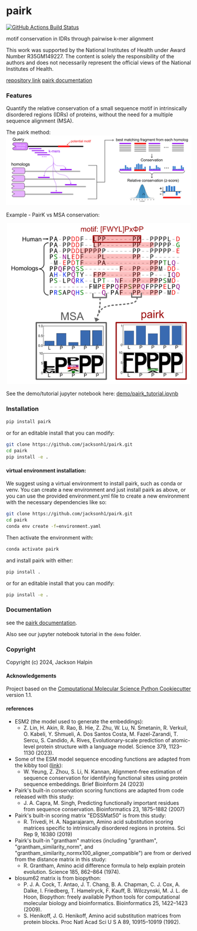 pairk
==============================
[//]: # (Badges)
[![GitHub Actions Build Status](https://github.com/jacksonh1/pairk/workflows/CI/badge.svg)](https://github.com/jacksonh1/pairk/actions?query=workflow%3ACI)
<!-- [![codecov](https://codecov.io/gh/REPLACE_WITH_OWNER_ACCOUNT/pairk/branch/main/graph/badge.svg)](https://codecov.io/gh/REPLACE_WITH_OWNER_ACCOUNT/pairk/branch/main) -->


motif conservation in IDRs through pairwise k-mer alignment

This work was supported by the National Institutes of Health under Award Number R35GM149227. The content is solely the responsibility of the authors and does not necessarily represent the official views of the National Institutes of Health.

[repository link](https://github.com/jacksonh1/pairk)
[pairk documentation](https://pairk.readthedocs.io/en/latest/)

### Features
Quantify the relative conservation of a small sequence motif in intrinsically disordered regions (IDRs) of proteins, without the need for a multiple sequence alignment (MSA).


The pairk method:
![pairk method](docs/images/fragpair_cartoon_v2.png)


Example - PairK vs MSA conservation:
<p align="center">
  <img src="docs/images/f1-example_MSA_problems.png" width="500">
</p>


<!-- See the demo/tutorial jupyter notebook here: [demo/pairk_tutorial.ipynb](demo/pairk_tutorial.ipynb) -->
See the demo/tutorial jupyter notebook here: [demo/pairk_tutorial.ipynb](https://github.com/jacksonh1/pairk/blob/main/demo/pairk_tutorial.ipynb)

<!-- ![PairK vs MSA conservation](docs/images/f1-example_MSA_problems.png) -->

### Installation
<!-- not yet published to pypi -->

<!-- #### Current recommended installation: -->
<!-- to ensure that you have the correct dependencies (specically the correct version of biopython), -->
<!-- we recommend installing in a conda environment with the provided environment.yml file with the following commands: -->
<!-- ```bash -->
<!-- git clone https://github.com/jacksonh1/pairk.git -->
<!-- cd pairk -->
<!-- conda env create -f=environment.yml -->
<!-- ``` -->
<!-- Then activate the environment with: -->
<!-- ```bash -->
<!-- conda activate pairk -->
<!-- ``` -->
<!-- then install pairk with: -->
<!-- ```bash -->
<!-- pip install . -->
<!-- ``` -->
<!-- or for an editable install that you can modify: -->
<!-- ```bash -->
<!-- pip install -e . -->
<!-- ``` -->

<!-- pip install pairk@git+git://github.com/jacksonh1/pairk.git -->

<!-- #### very near future installation instructions (after publication to pypi): -->

```bash
pip install pairk
```
or for an editable install that you can modify:
```bash
git clone https://github.com/jacksonh1/pairk.git
cd pairk
pip install -e .
```

#### virtual environment installation:

We suggest using a virtual environment to install pairk, such as conda or venv. 
You can create a new environment and just install pairk as above, or you can 
use the provided environment.yml file to create a new environment with the 
necessary dependencies like so:
```bash
git clone https://github.com/jacksonh1/pairk.git
cd pairk
conda env create -f=environment.yaml
```
Then activate the environment with:
```bash
conda activate pairk
```
and install pairk with either:
```bash
pip install .
```
or for an editable install that you can modify:
```bash
pip install -e .
```


### Documentation
see the [pairk documentation](https://pairk.readthedocs.io/en/latest/).

Also see our jupyter notebook tutorial in the `demo` folder.


### Copyright
Copyright (c) 2024, Jackson Halpin


#### Acknowledgements
 
Project based on the 
[Computational Molecular Science Python Cookiecutter](https://github.com/molssi/cookiecutter-cms) version 1.1.


#### references

- ESM2 (the model used to generate the embeddings): 
    - Z. Lin, H. Akin, R. Rao, B. Hie, Z. Zhu, W. Lu, N. Smetanin, R. Verkuil, O. Kabeli, Y. Shmueli, A. Dos Santos Costa, M. Fazel-Zarandi, T. Sercu, S. Candido, A. Rives, Evolutionary-scale prediction of atomic-level protein structure with a language model. Science 379, 1123–1130 (2023).
- Some of the ESM model sequence encoding functions are adapted from the kibby tool ([link](https://github.com/esbgkannan/kibby)): 
    - W. Yeung, Z. Zhou, S. Li, N. Kannan, Alignment-free estimation of sequence conservation for identifying functional sites using protein sequence embeddings. Brief Bioinform 24 (2023)
- Pairk's built-in conservation scoring functions are adapted from code released with this study: 
    - J. A. Capra, M. Singh, Predicting functionally important residues from sequence conservation. Bioinformatics 23, 1875–1882 (2007)
- Pairk's built-in scoring matrix "EDSSMat50" is from this study: 
    - R. Trivedi, H. A. Nagarajaram, Amino acid substitution scoring matrices specific to intrinsically disordered regions in proteins. Sci Rep 9, 16380 (2019)
- Pairk's built-in "grantham" matrices (including "grantham", "grantham_similarity_norm", and "grantham_similarity_normx100_aligner_compatible") are from or derived from the distance matrix in this study: 
    - R. Grantham, Amino acid difference formula to help explain protein evolution. Science 185, 862–864 (1974).
- blosum62 matrix is from biopython:
    - P. J. A. Cock, T. Antao, J. T. Chang, B. A. Chapman, C. J. Cox, A. Dalke, I. Friedberg, T. Hamelryck, F. Kauff, B. Wilczynski, M. J. L. de Hoon, Biopython: freely available Python tools for computational molecular biology and bioinformatics. Bioinformatics 25, 1422–1423 (2009).
    - S. Henikoff, J. G. Henikoff, Amino acid substitution matrices from protein blocks. Proc Natl Acad Sci U S A 89, 10915–10919 (1992).


